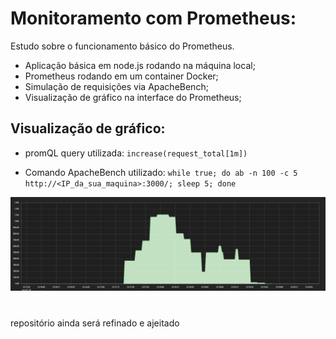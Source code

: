 # Monitoramento com Prometheus:
Estudo sobre o funcionamento básico do Prometheus.

* Aplicação básica em node.js rodando na máquina local;
* Prometheus rodando em um container Docker;
* Simulação de requisições via ApacheBench;
* Visualização de gráfico na interface do Prometheus;

## Visualização de gráfico:

* promQL query utilizada: `increase(request_total[1m])`

* Comando ApacheBench utilizado: `while true; do ab -n 100 -c 5 http://<IP_da_sua_maquina>:3000/; sleep 5; done`

![request-count-graph](./images/request-count-graph.png)

#
repositório ainda será refinado e ajeitado
